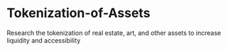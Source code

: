 # Tokenization-of-Assets
Research the tokenization of real estate, art, and other assets to  increase liquidity and accessibility
